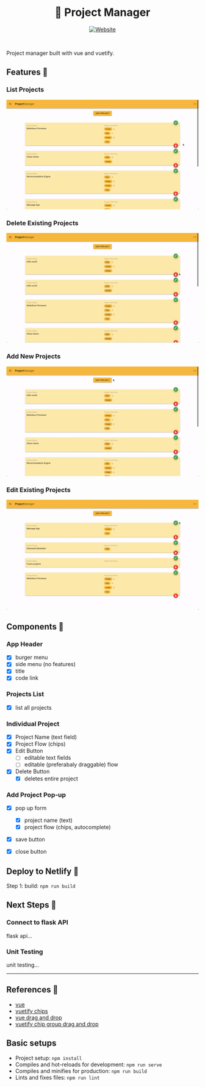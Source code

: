 <div align="center">
    <h1>💼 Project Manager</h1>
    
[![Website](https://img.shields.io/website?down_color=red&down_message=offline&label=Demo&style=for-the-badge&up_color=b&up_message=online&url=https%3A%2F%2Fhongmei-codes.github.io%2Fproject-manager%2F)](https://hongmei-codes.github.io/project-manager/)
</div>
<br/>

Project manager built with vue and vuetify.


## Features 🧠
### List Projects
![add](https://github.com/hongmei-codes/project-manager/blob/master/demo/list.gif)
### Delete Existing Projects
![add](https://github.com/hongmei-codes/project-manager/blob/master/demo/delete.gif)
### Add New Projects
![add](https://github.com/hongmei-codes/project-manager/blob/master/demo/add.gif)
### Edit Existing Projects
![add](https://github.com/hongmei-codes/project-manager/blob/master/demo/edit.gif)


## Components 🧩
### App Header
- [X] burger menu
- [X] side menu (no features)
- [X] title
- [X] code link

### Projects List
- [X] list all projects

### Individual Project
- [X] Project Name (text field)
- [X] Project Flow (chips)
- [X] Edit Button
  - [ ] editable text fields
  - [ ] editable (preferabaly draggable) flow
- [X] Delete Button
  - [X] deletes entire project 
 
### Add Project Pop-up
- [X] pop up form
  - [X] project name (text)
  - [X] project flow (chips, autocomplete)
- [X] save button
- [X] close button
  

## Deploy to Netlify 🚀
Step 1: build: `npm run build`

## Next Steps 🐾
### Connect to flask API
flask api...

### Unit Testing
unit testing...

---
## References 🔎
* [vue](vuejs.org)
* [vuetify chips](https://vuetifyjs.com/en/components/chips/)
* [vue drag and drop](https://sortablejs.github.io/Vue.Draggable/)
* [vuetify chip group drag and drop](https://codepen.io/chansv/pen/zYvOYyd?editors=1010)


## Basic setups
* Project setup: `npm install`
* Compiles and hot-reloads for development: `npm run serve`
* Compiles and minifies for production: `npm run build`
* Lints and fixes files: `npm run lint`
